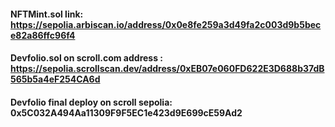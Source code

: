 #### NFTMint.sol link: https://sepolia.arbiscan.io/address/0x0e8fe259a3d49fa2c003d9b5bece82a86ffc96f4

#### Devfolio.sol on scroll.com address : https://sepolia.scrollscan.dev/address/0xEB07e060FD622E3D688b37dB565b5a4eF254CA6d


#### Devfolio final deploy on scroll sepolia:  0x5C032A494Aa11309F9F5EC1e423d9E699cE59Ad2